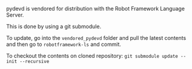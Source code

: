 pydevd is vendored for distribution with the Robot Framework Language Server.

This is done by using a git submodule.

To update, go into the `vendored_pydevd` folder and pull the latest contents and then
go to `robotframework-ls` and commit.


To checkout the contents on cloned repository:
`git submodule update --init --recursive`